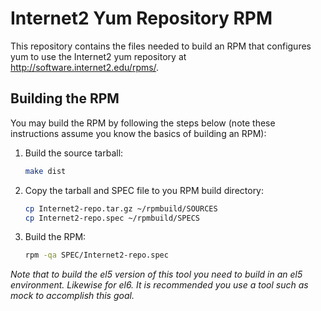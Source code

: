 # Internet2 Yum Repository RPM
This repository contains the files needed to build an RPM that configures yum to use the Internet2 yum repository at http://software.internet2.edu/rpms/.

## Building the RPM

You may build the RPM by following the steps below (note these instructions assume you know the basics of building an RPM):

1. Build the source tarball:

    ```bash
    make dist
    ```
1. Copy the tarball and SPEC file to you RPM build directory:

    ```bash
    cp Internet2-repo.tar.gz ~/rpmbuild/SOURCES
    cp Internet2-repo.spec ~/rpmbuild/SPECS
    ```
1. Build the RPM:

    ```bash
    rpm -qa SPEC/Internet2-repo.spec
    ```


*Note that to build the el5 version of this tool you need to build in an el5 environment. Likewise for el6. It is recommended you use a tool such as mock to accomplish this goal.*

